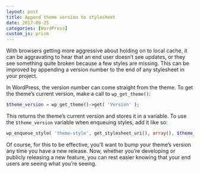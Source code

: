 ```yaml
---
layout: post
title: Append theme version to stylesheet
date: 2017-09-25
categories: [WordPress]
custom_js: prism
---
```

With browsers getting more aggressive about holding on to local cache, it can be aggravating to hear that an end user doesn’t see updates, or they see something quite broken because a few styles are missing. This can be improved by appending a version number to the end of any stylesheet in your project.

In WordPress, the version number can come straight from the theme. To get the theme’s current version, make a call to `wp_get_theme()`:

```php
$theme_version = wp_get_theme()->get( 'Version' );
```

This returns the theme’s current version and stores it in a variable. To use the `$theme_version` variable when enqueuing styles, add it like so:

```php
wp_enqueue_style( 'theme-style', get_stylesheet_uri(), array(), $theme_version );
```

Of course, for this to be effective, you’ll want to bump your theme’s version any time you have a new release. Now, whether you’re developing or publicly releasing a new feature, you can rest easier knowing that your end users are seeing what you’re seeing.
